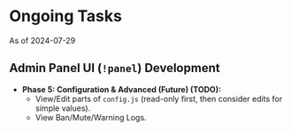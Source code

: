 # Ongoing Tasks

As of 2024-07-29

## Admin Panel UI (`!panel`) Development
*   **Phase 5: Configuration & Advanced (Future) (TODO):**
    *   View/Edit parts of `config.js` (read-only first, then consider edits for simple values).
    *   View Ban/Mute/Warning Logs.
